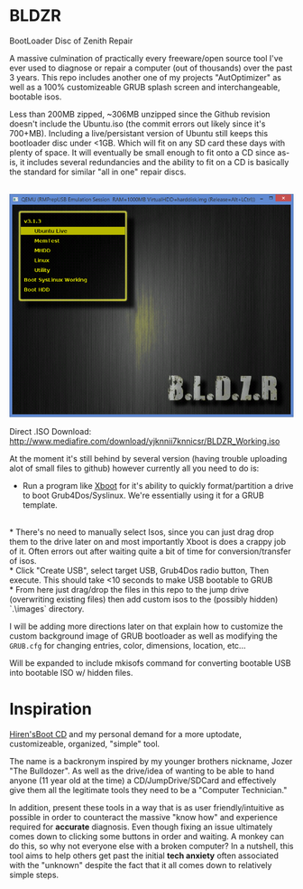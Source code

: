 # BLDZR
BootLoader Disc of Zenith Repair

A massive culmination of practically every freeware/open source tool I've ever used to diagnose or repair a computer (out of thousands) over the past 3 years. This repo includes another one of my projects "AutOptimizer" as well as a 100% customizeable GRUB splash screen and interchangeable, bootable isos.

Less than 200MB zipped, ~306MB unzipped since the Github revision doesn't include the Ubuntu.iso (the commit errors out likely since it's 700+MB). Including a live/persistant version of Ubuntu still keeps this bootloader disc under <1GB. Which will fit on any SD card these days with plenty of space. It will eventually be small enough to fit onto a CD since as-is, it includes several redundancies and the ability to fit on a CD is basically the standard for similar "all in one" repair discs.
<br><br>

<img src="https://raw.githubusercontent.com/BiTinerary/BLDZR/master/BLDZRimage.png">

Direct .ISO Download: <a href="http://www.mediafire.com/download/yjknnii7knnicsr/BLDZR_Working.iso">http://www.mediafire.com/download/yjknnii7knnicsr/BLDZR_Working.iso</a>

At the moment it's still behind by several version (having trouble uploading alot of small files to github) however currently all you need to do is:

* Run a program like <a href="http://www.pendrivelinux.com/xboot-multiboot-iso-usb-creator/">Xboot</a> for it's ability to quickly format/partition a drive to boot Grub4Dos/Syslinux. We're essentially using it for a GRUB template.<br>
<br>
* There's no need to manually select Isos, since you can just drag drop them to the drive later on and most importantly Xboot is does a crappy job of it. Often errors out after waiting quite a bit of time for conversion/transfer of isos.
<br>
* Click "Create USB", select target USB, Grub4Dos radio button, Then execute. This should take <10 seconds to make USB bootable to GRUB
<br>
* From here just drag/drop the files in this repo to the jump drive (overwriting existing files) then add custom isos to the (possibly hidden) `.\images` directory.
<br>

I will be adding more directions later on that explain how to customize the custom background image of GRUB bootloader as well as modifying the `GRUB.cfg` for changing entries, color, dimensions, location, etc...

Will be expanded to include mkisofs command for converting bootable USB into bootable ISO w/ hidden files.

# Inspiration
<a href="http://www.hirensbootcd.org/">Hiren'sBoot CD</a> and my personal demand for a more uptodate, customizeable, organized, "simple" tool.

The name is a backronym inspired by my younger brothers nickname, Jozer "The Bulldozer". As well as the drive/idea of wanting to be able to hand anyone (11 year old at the time) a CD/JumpDrive/SDCard and effectively give them all the legitimate tools they need to be a "Computer Technician."

In addition, present these tools in a way that is as user friendly/intuitive as possible in order to counteract the massive "know how" and experience required for **accurate** diagnosis. Even though fixing an issue ultimately comes down to clicking some buttons in order and waiting. A monkey can do this, so why not everyone else with a broken computer? In a nutshell, this tool aims to help others get past the initial **tech anxiety** often associated with the "unknown" despite the fact that it all comes down to relatively simple steps.
